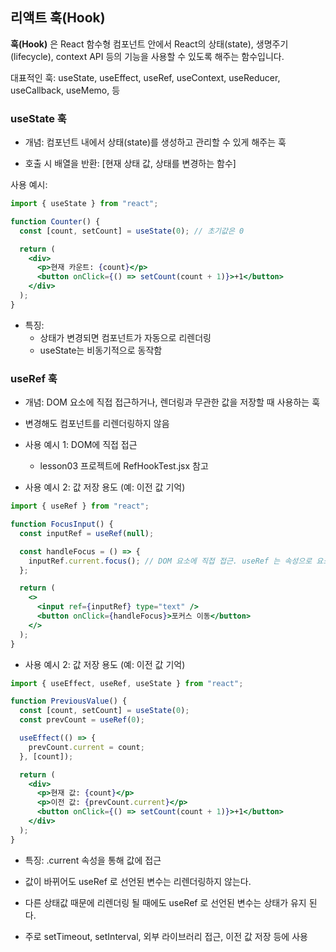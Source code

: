 ## 리액트 훅(Hook)

**훅(Hook)** 은 React 함수형 컴포넌트 안에서 React의 상태(state), 생명주기(lifecycle), context API 등의 기능을 사용할 수 있도록 해주는 함수입니다.

대표적인 훅: useState, useEffect, useRef, useContext, useReducer, useCallback, useMemo, 등

### useState 훅

- 개념:
  컴포넌트 내에서 상태(state)를 생성하고 관리할 수 있게 해주는 훅

- 호출 시 배열을 반환: [현재 상태 값, 상태를 변경하는 함수]

사용 예시:

```jsx
import { useState } from "react";

function Counter() {
  const [count, setCount] = useState(0); // 초기값은 0

  return (
    <div>
      <p>현재 카운트: {count}</p>
      <button onClick={() => setCount(count + 1)}>+1</button>
    </div>
  );
}
```

- 특징:
  - 상태가 변경되면 컴포넌트가 자동으로 리렌더링
  - useState는 비동기적으로 동작함

### useRef 훅

- 개념:
  DOM 요소에 직접 접근하거나, 렌더링과 무관한 값을 저장할 때 사용하는 훅

- 변경해도 컴포넌트를 리렌더링하지 않음

- 사용 예시 1: DOM에 직접 접근

  - lesson03  프로젝트에 RefHookTest.jsx 참고

- 사용 예시 2: 값 저장 용도 (예: 이전 값 기억)

```jsx
import { useRef } from "react";

function FocusInput() {
  const inputRef = useRef(null);

  const handleFocus = () => {
    inputRef.current.focus(); // DOM 요소에 직접 접근. useRef 는 속성으로 요소에 접근
  };

  return (
    <>
      <input ref={inputRef} type="text" />
      <button onClick={handleFocus}>포커스 이동</button>
    </>
  );
}
```

- 사용 예시 2: 값 저장 용도 (예: 이전 값 기억)

```jsx
import { useEffect, useRef, useState } from "react";

function PreviousValue() {
  const [count, setCount] = useState(0);
  const prevCount = useRef(0);

  useEffect(() => {
    prevCount.current = count;
  }, [count]);

  return (
    <div>
      <p>현재 값: {count}</p>
      <p>이전 값: {prevCount.current}</p>
      <button onClick={() => setCount(count + 1)}>+1</button>
    </div>
  );
}
```

- 특징:
  .current 속성을 통해 값에 접근

- 값이 바뀌어도 useRef 로 선언된 변수는 리렌더링하지 않는다.
- 다른 상태값 때문에 리렌더링 될 때에도 useRef 로 선언된 변수는 상태가 유지 된다.

- 주로 setTimeout, setInterval, 외부 라이브러리 접근, 이전 값 저장 등에 사용

